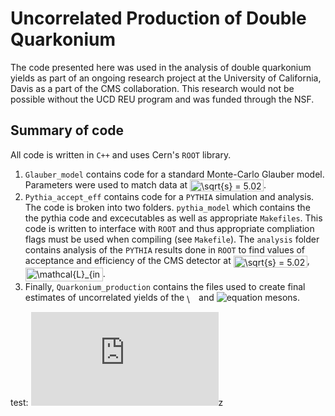 # Uncorrelated Production of Double Quarkonium

The code presented here was used in the analysis of double quarkonium yields as part of an ongoing research project at the University of California, Davis as a part of the CMS collaboration. This research would not be possible without the UCD REU program and was funded through the NSF. 

## Summary of code

All code is written in `C++` and uses Cern's `ROOT` library. 

1. `Glauber_model` contains code for a standard Monte-Carlo Glauber model. Parameters were used to match data at <img src="http://www.sciweavers.org/tex2img.php?eq=%5Csqrt%7Bs%7D%20%3D%205.02%20%5C%2C%20%5Ctextrm%7BTeV%7D&bc=White&fc=Black&im=jpg&fs=12&ff=arev&edit=0" align="center" border="0" alt="\sqrt{s} = 5.02 \, \textrm{TeV}" width="118" height="19" />. 
2. `Pythia_accept_eff` contains code for a `PYTHIA` simulation and analysis. The code is broken into two folders. `pythia_model` which contains the the pythia code and excecutables as well as appropriate `Makefiles`. This code is written to interface with `ROOT` and thus appropriate compliation flags must be used when compiling (see `Makefile`). The `analysis` folder contains analysis of the `PYTHIA` results done in `ROOT` to find values of acceptance and efficiency of the CMS detector at <img src="http://www.sciweavers.org/tex2img.php?eq=%5Csqrt%7Bs%7D%20%3D%205.02%20%5C%2C%20%5Ctextrm%7BTeV%7D&bc=White&fc=Black&im=jpg&fs=12&ff=arev&edit=0" align="center" border="0" alt="\sqrt{s} = 5.02 \, \textrm{TeV}" width="118" height="19" />, <img src="http://www.sciweavers.org/tex2img.php?eq=%5Cmathcal%7BL%7D_%7Bint%7D%20%3D%201.7%20%5C%2C%20%5Ctextrm%7Bnb%7D%5E%7B-1%7D&bc=White&fc=Black&im=jpg&fs=12&ff=arev&edit=0" align="center" border="0" alt="\mathcal{L}_{int} = 1.7 \, \textrm{nb}^{-1}" width="124" height="22" />. 
3. Finally, `Quarkonium_production` contains the files used to create final estimates of uncorrelated yields of the <img src="http://www.sciweavers.org/tex2img.php?eq=%5CUpsilon&bc=White&fc=Black&im=jpg&fs=12&ff=arev&edit=0" align="center" border="0" alt="\Upsilon" width="15" height="15" /> and ![equation](img]http://www.sciweavers.org/tex2img.php?eq=J%2F%5Cpsi&bc=White&fc=Black&im=jpg&fs=12&ff=arev&edit=0[/img) mesons.

test: ![equation](http://www.sciweavers.org/tex2img.php?eq=1%2Bsin%28mc%5E2%29&bc=White&fc=Black&im=jpg&fs=12&ff=arev&edit=)z

